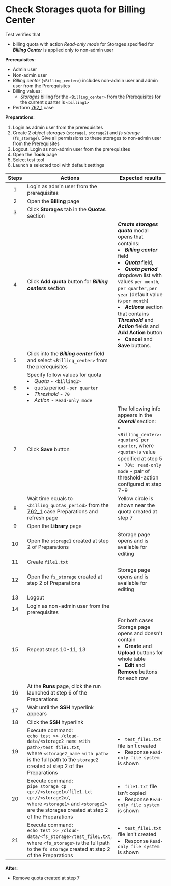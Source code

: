 # Check Storages quota for Billing Center

Test verifies that
- billing quota with action *Read-only mode* for Storages specified for ***Billing Center*** is applied only to non-admin user

**Prerequisites**:
- Admin user
- Non-admin user
- *Billing center* (`<Billing_center>`) includes non-admin user and admin user from the Prerequisites
- Billing values:
    - *Storages* billing for the `<Billing_center>` from the Prerequisites for the current quarter is `<billing1>`
- Perform [762_1](762_1.md) case

**Preparations**:
1. Login as admin user from the prerequisites
2. Create 2 *object storages* (`storage1`, `storage2`) and *fs storage* (`fs_storage`). Give all permissions to these storages to non-admin user from the Prerequisites
3. Logout. Login as non-admin user from the prerequisites
4. Open the **Tools** page
5. Select test tool
6. Launch a selected tool with default settings

| Steps | Actions | Expected results |
| :---: | --- | --- |
| 1 | Login as admin user from the prerequisites | |
| 2 | Open the **Billing** page | |
| 3 | Click **Storages** tab in the **Quotas** section |  |
| 4 | Click **Add quota** button for ***Billing centers*** section | ***Create storages quota*** modal opens that contains: <li> ***Billing center*** field <li> ***Quota*** field, <li> ***Quota period*** dropdown list with values `per month`, `per quarter`, `per year` (default value is `per month`) <li> ***Actions*** section that contains ***Threshold*** and ***Action*** fields and **Add Action** button <li> **Cancel** and **Save** buttons. |
| 5 | Click into the ***Billing center*** field and select `<Billing_center>` from the prerequisites | | 
| 6 | Specify follow values for quota <li> *Quota* - `<billing1>` <li> quota period -`per quarter` <li> *Threshold* - `70` <li> *Action* - `Read-only mode` | |
| 7 | Click **Save** button | The following info appears in the ***Overall*** section: <li> `<Billing_center>: <quota>$ per quarter`, where `<quota>` is value specified at step 5 <li> `70%: read-only mode` - pair of threshold-action configured at step 7-9 |
| 8 | Wait time equals to `<billing_quotas_period>` from the [762_1](762_1.md) case Preparations and refresh page | Yellow circle is shown near the quota created at step 7|
| 9 | Open the **Library** page | |
| 10 | Open the `storage1` created at step 2 of Preparations | Storage page opens and is available for editing |
| 11 | Create `file1.txt` | | 
| 12 | Open the `fs_storage` created at step 2 of Preparations | Storage page opens and is available for editing |
| 13 | Logout | |
| 14 | Login as non-admin user from the prerequisites | |
| 15 | Repeat steps 10-11, 13 | For both cases Storage page opens and doesn't contain <li> **Create** and **Upload** buttons for whole table <li> **Edit** and **Remove** buttons for each row |
| 16 | At the **Runs** page, click the run launched at step 6 of the Preparations | |
| 17 | Wait until the **SSH** hyperlink appears | |
| 18 | Click the **SSH** hyperlink | |
| 19 | Execute command: <br> `echo test >> /cloud-data/<storage2_name with path>/test_file1.txt`, <br>where `<storage2_name with path>` is the full path to the `storage2` created at step 2 of the Preparations |  <li>`test_file1.txt` file isn't created <li> Response `Read-only file system` is shown |
| 20 | Execute command: <br> `pipe storage cp cp://<storage1>/file1.txt cp://<storage2>/`, <br> where `<storage1>` and `<storage2>` are the storages created at step 2 of the Preparations |  <li>`file1.txt` file isn't copied <li> Response `Read-only file system` is shown |
| 21 | Execute command: <br> `echo test >> /cloud-data/<fs_storage>/test_file1.txt`, <br> where `<fs_storage>` is the full path to the `fs_storage` created at step 2 of the Preparations |  <li>`test_file1.txt` file isn't created <li> Response `Read-only file system` is shown |

**After:**
- Remove quota created at step 7 
